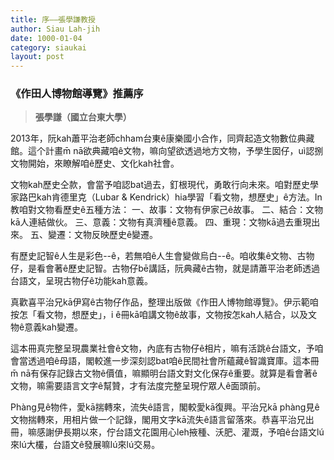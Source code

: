 ```yaml
---
title: 序——張學謙教授
author: Siau Lah-jih
date: 1000-01-04
category: siaukai
layout: post
---
```


### 《作田人博物館導覽》推薦序
> **張學謙（國立台東大學）**

2013年，阮kah蕭平治老師chham台東ê康樂國小合作，同齊起造文物數位典藏館。這个計畫m̄ nā欲典藏咱ê文物，嘛向望欲透過地方文物，予學生囡仔，uì認捌文物開始，來瞭解咱ê歷史、文化kah社會。

文物kah歷史仝款，會當予咱認bat過去，釘根現代，勇敢行向未來。咱對歷史學家路巴kah肯德里克（Lubar & Kendrick）hia學習「看文物，想歷史」ê方法。In教咱對文物看歷史ê五種方法：
一、故事：文物有伊家己ê故事。
二、結合：文物kā人連結做伙。
三、意義：文物有真濟種ê意義。
四、重現：文物kā過去重現出來。
五、變遷：文物反映歷史ê變遷。

有歷史記智ê人生是彩色--ê，若無咱ê人生會變做烏白--ê。咱收集ê文物、古物仔，是看會著ê歷史記智。古物仔bē講話，阮典藏ê古物，就是請蕭平治老師透過台語文，呈現古物仔ê功能kah意義。

真歡喜平治兄kā伊寫ê古物仔作品，整理出版做《作田人博物館導覽》。伊示範咱按怎「看文物，想歷史」，i ê冊kā咱講文物ê故事，文物按怎kah人結合，以及文物ê意義kah變遷。

這本冊真完整呈現農業社會ê文物，內底有古物仔ê相片，嘛有活跳ê台語文，予咱會當透過咱ê母語，閣較進一步深刻認bat咱ê民間社會所蘊藏ê智識寶庫。這本冊m̄ nā有保存記錄古文物ê價值，嘛顯明台語文對文化保存ê重要。就算是看會著ê文物，嘛需要語言文字ê幫贊，才有法度完整呈現佇眾人ê面頭前。

Phàng見ê物件，愛kā揣轉來，流失ê語言，閣較愛kā復興。平治兄kā phàng見ê文物揣轉來，用相片做一个記錄，閣用文字kā流失ê語言留落來。恭喜平治兄出冊，嘛感謝伊長期以來，佇台語文花園用心leh掖種、沃肥、灌溉，予咱ê台語文lú來lú大欉，台語文ê發展嘛lú來lú交易。
